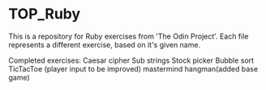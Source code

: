 # TOP_Ruby

This is a repository for Ruby exercises from 'The Odin Project'. Each file represents a different exercise, based on it's given name.

Completed exercises:
Caesar cipher
Sub strings
Stock picker
Bubble sort
TicTacToe (player input to be improved)
mastermind
hangman(added base game)
